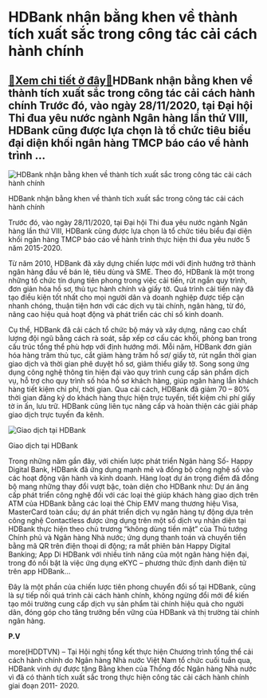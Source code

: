 HDBank nhận bằng khen về thành tích xuất sắc trong công tác cải cách hành chính
===============================================================================

[:gift:Xem chi tiết ở đây:gift:](https://hddtvn.com/hdbank-nhan-bang-khen-ve-thanh-tich-xuat-sac-trong-cong-tac-cai-cach-hanh-chinh/)HDBank nhận bằng khen về thành tích xuất sắc trong công tác cải cách hành chính Trước đó, vào ngày 28/11/2020, tại Đại hội Thi đua yêu nước ngành Ngân hàng lần thứ VIII, HDBank cũng được lựa chọn là tổ chức tiêu biểu đại diện khối ngân hàng TMCP báo cáo về hành trình …
-----------------------------------------------------------------------------------------------------------------------------------------------------------------------------------------------------------------------------------------------------------------------------





![HDBank nhận bằng khen về thành tích xuất sắc trong công tác cải cách hành chính ](https://hddtvn.com/wp-content/uploads/2021/01/2546_Ynh_1.jpg "HDBank nhận bằng khen về thành tích xuất sắc trong công tác cải cách hành chính ")


HDBank nhận bằng khen về thành tích xuất sắc trong công tác cải cách hành chính



Trước đó, vào ngày 28/11/2020, tại Đại hội Thi đua yêu nước ngành Ngân hàng lần thứ VIII, HDBank cũng được lựa chọn là tổ chức tiêu biểu đại diện khối ngân hàng TMCP báo cáo về hành trình thực hiện thi đua yêu nước 5 năm 2015-2020.


Từ năm 2010, HDBank đã xây dựng chiến lược mới với định hướng trở thành ngân hàng đầu về bán lẻ, tiêu dùng và SME. Theo đó, HDBank là một trong những tổ chức tín dụng tiên phong trong việc cải tiến, rút ngắn quy trình, đơn giản hóa hồ sơ, thủ tục hành chính và giấy tờ. Quá trình cải tiến này đã tạo điều kiện tốt nhất cho mọi người dân và doanh nghiệp được tiếp cận nhanh chóng, thuận tiện hơn với các dịch vụ tài chính, ngân hàng, từ đó, nâng cao hiệu quả hoạt động và phát triển các chỉ số kinh doanh.


Cụ thể, HDBank đã cải cách tổ chức bộ máy và xây dựng, nâng cao chất lượng đội ngũ bằng cách rà soát, sắp xếp cơ cấu các khối, phòng ban trong cấu trúc tổng thể phù hợp với định hướng mới. Mỗi năm, HDBank đơn giản hóa hàng trăm thủ tục, cắt giảm hàng trăm hồ sơ/ giấy tờ, rút ngắn thời gian giao dịch và thời gian phê duyệt hồ sơ, giảm thiểu giấy tờ. Song song ứng dụng công nghệ thông tin hiện đại vào quy trình cung cấp sản phẩm dịch vụ, hỗ trợ cho quy trình số hóa hồ sơ khách hàng, giúp ngân hàng lẫn khách hàng tiết kiệm chi phí, thời gian. Qua cải cách, HDBank đã giảm 70 – 80% thời gian đăng ký do khách hàng thực hiện trực tuyến, tiết kiệm chi phí giấy tờ in ấn, lưu trữ. HDBank cũng liên tục nâng cấp và hoàn thiện các giải pháp giao dịch trực tuyến đa kênh.





![Giao dịch tại HDBank](https://hddtvn.com/wp-content/uploads/2021/01/2642_HDB4.jpg "Giao dịch tại HDBank")


Giao dịch tại HDBank



Trong những năm gần đây, với chiến lược phát triển Ngân hàng Số- Happy Digital Bank, HDBank đã ứng dụng mạnh mẽ và đồng bộ công nghệ số vào các hoạt động vận hành và kinh doanh. Hàng loạt dự án trọng điểm đã đồng bộ mang những thay đổi vượt bậc, toàn diện cho HDBank như: Dự án âng cấp phát triển công nghệ đối với các loại thẻ giúp khách hàng giao dịch trên ATM của HDBank bằng các loại thẻ Chip EMV mang thương hiệu Visa, MasterCard toàn cầu; dự án phát triển dịch vụ ngân hàng tự động dựa trên công nghệ Contactless được ứng dụng trên một số dịch vụ nhận diện tại HDBank thực hiện theo chủ trương “không dùng tiền mặt” của Thủ tướng Chính phủ và Ngân hàng Nhà nước; ứng dụng thanh toán và chuyển tiền bằng mã QR trên điện thoại di động; ra mắt phiên bản Happy Digital Banking; App Di HDBank với nhiều tính năng của một ngân hàng hiện đại, trong đó nổi bật là việc ứng dụng eKYC – phương thức định danh điện tử trên app HDBank…


Đây là một phần của chiến lược tiên phong chuyển đổi số tại HDBank, cũng là sự tiếp nối quá trình cải cách hành chính, không ngừng đổi mới để kiến tạo môi trường cung cấp dịch vụ sản phẩm tài chính hiệu quả cho người dân, đóng góp cho tăng trưởng bền vững của HDBank và thị trường tài chính ngân hàng.




**P.V**



more(HDDTVN) – Tại Hội nghị tổng kết thực hiện Chương trình tổng thể cải cách hành chính do Ngân hàng Nhà nước Việt Nam tổ chức cuối tuần qua, HDBank vinh dự được tặng Bằng khen của Thống đốc Ngân hàng Nhà nước vì đã có thành tích xuất sắc trong thực hiện công tác cải cách hành chính giai đoạn 2011- 2020.

